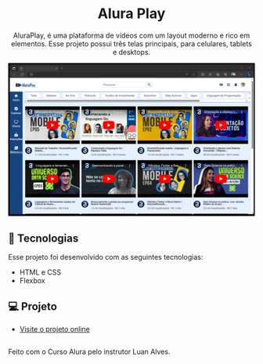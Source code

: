 <h1 align="center"> Alura Play </h1>

<p align="center">
AluraPlay, é uma plataforma de vídeos com um layout moderno e rico em elementos. Esse projeto possui três telas principais, para celulares, tablets e desktops. <br/>
</p>

<p align="center">
  <img alt="projeto Alura Play" src=https://github.com/carolinapedroni/aluraplay/blob/main/aluraplay.png
</p>

## 🚀 Tecnologias

Esse projeto foi desenvolvido com as seguintes tecnologias:

- HTML e CSS
- Flexbox

## 💻 Projeto

- [Visite o projeto online](https://aluraplay-ruby.vercel.app/)

## 
Feito com o Curso Alura pelo instrutor Luan Alves.
